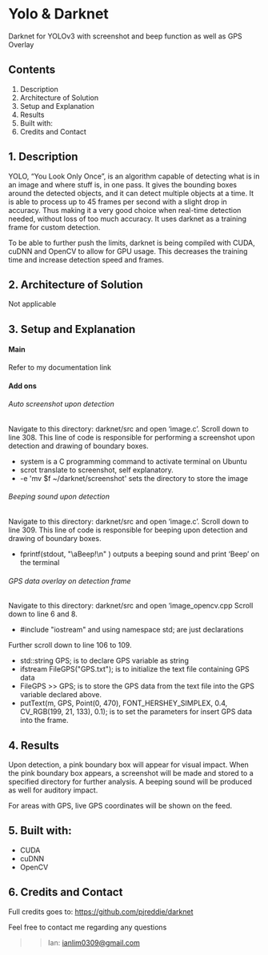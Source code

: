 # Yolo & Darknet
Darknet for YOLOv3 with screenshot and beep function as well as GPS Overlay

## Contents
1. Description
2. Architecture of Solution
2. Setup and Explanation
3. Results
4. Built with:
5. Credits and Contact

## 1. Description
YOLO, “You Look Only Once”, is an algorithm capable of detecting what is in an image and where stuff is, in one pass. It gives the bounding boxes around the detected objects, and it can detect multiple objects at a time. It is able to process up to 45 frames per second with a slight drop in accuracy. Thus making it a very good choice when real-time detection needed, without loss of too much accuracy. It uses darknet as a training frame for custom detection.

To be able to further push the limits, darknet is being compiled with CUDA, cuDNN and OpenCV to allow for GPU usage. This decreases the training time and increase detection speed and frames.

## 2. Architecture of Solution
Not applicable

## 3. Setup and Explanation
#### Main
Refer to my documentation link  

#### Add ons

###### Auto screenshot upon detection
Navigate to this directory: darknet/src and open ‘image.c’. Scroll down to line 308. This line of code is responsible for performing a screenshot upon detection and drawing of boundary boxes. 

- system is a C programming command to activate terminal on Ubuntu
- scrot translate to screenshot, self explanatory.
- -e 'mv $f ~/darknet/screenshot' sets the directory to store the image

###### Beeping sound upon detection
Navigate to this directory: darknet/src and open ‘image.c’. Scroll down to line 309. This line of code is responsible for beeping upon detection and drawing of boundary boxes.

- fprintf(stdout, "\aBeep!\n" ) outputs a beeping sound and print ‘Beep’ on the terminal

###### GPS data overlay on detection frame
Navigate to this directory: darknet/src and open ‘image_opencv.cpp Scroll down to line 6 and 8.

- #include "iostream" and using namespace std; are just declarations

Further scroll down to line 106 to 109.

- std::string GPS; is to declare GPS variable as string
- ifstream FileGPS("GPS.txt"); is to initialize the text file containing GPS data
- FileGPS >> GPS; is to store the GPS data from the text file into the GPS variable declared above.
- putText(m, GPS, Point(0, 470), FONT_HERSHEY_SIMPLEX, 0.4, CV_RGB(199, 21, 133), 0.1); is to set the parameters for insert GPS data into the frame.

## 4. Results
Upon detection, a pink boundary box will appear for visual impact. When the pink boundary box appears, a screenshot will be made and stored to a specified directory for further analysis. A beeping sound will be produced as well for auditory impact.

For areas with GPS, live GPS coordinates will be shown on the feed.

## 5. Built with:
- CUDA
- cuDNN
- OpenCV

## 6. Credits and Contact
Full credits goes to: https://github.com/pjreddie/darknet

Feel free to contact me regarding any questions

>>Ian: ianlim0309@gmail.com
